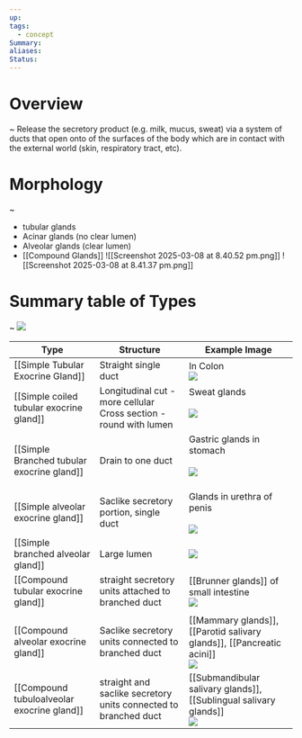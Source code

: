 ```yaml
---
up: 
tags:
  - concept
Summary: 
aliases: 
Status:
---
```

# Overview
~
Release the secretory product (e.g. milk, mucus, sweat) via a system of ducts that open onto of the surfaces of the body which are in contact with the external world (skin, respiratory tract, etc).

# Morphology
~
- tubular glands
- Acinar glands (no clear lumen)
- Alveolar glands (clear lumen)
- [[Compound Glands]]
![[Screenshot 2025-03-08 at 8.40.52 pm.png]]
![[Screenshot 2025-03-08 at 8.41.37 pm.png]]


# Summary table of Types
~
![](https://i.imgur.com/hmnyOk6.png)


| Type                                       | Structure                                                            | Example Image                                                                                                     |
| ------------------------------------------ | -------------------------------------------------------------------- | ----------------------------------------------------------------------------------------------------------------- |
| [[Simple Tubular Exocrine Gland]]          | Straight single duct                                                 | In Colon<br>![](https://i.imgur.com/FW6jeiU.png)                                                                  |
| [[Simple coiled tubular exocrine gland]]   | Longitudinal cut - more cellular<br>Cross section - round with lumen | Sweat glands<br><br>![](https://i.imgur.com/ULLDM7C.png)<br><br>                                                  |
| [[Simple Branched tubular exocrine gland]] | Drain to one duct                                                    | Gastric glands in stomach<br><br>![](https://i.imgur.com/CFQ85gw.png)<br><br>                                     |
| [[Simple alveolar exocrine gland]]         | Saclike secretory portion, single duct                               | Glands in urethra of penis<br><br>![](https://i.imgur.com/BTcdsOn.png)<br>                                        |
| [[Simple branched alveolar gland]]         | Large lumen                                                          | ![](https://i.imgur.com/WFzEy0T.png)<br>                                                                          |
| [[Compound tubular exocrine gland]]        | straight secretory units attached to branched duct                   | [[Brunner glands]] of small intestine<br>![](https://i.imgur.com/3NwCxex.png)                                     |
|                                            |                                                                      |                                                                                                                   |
| [[Compound alveolar exocrine gland]]       | Saclike secretory units connected to branched duct                   | [[Mammary glands]], [[Parotid salivary glands]], [[Pancreatic acini]]<br>![](https://i.imgur.com/au84iV8.png)<br> |
| [[Compound tubuloalveolar exocrine gland]] | straight and saclike secretory units connected to branched duct      | [[Submandibular salivary glands]], [[Sublingual salivary glands]]<br>![](https://i.imgur.com/gCIr17E.png)<br>     |



